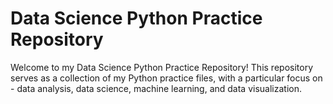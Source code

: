 # Data Science Python Practice Repository

Welcome to my Data Science Python Practice Repository! 
This repository serves as a collection of my Python practice files, with a particular focus on - data analysis, data science, machine learning, and data visualization.
